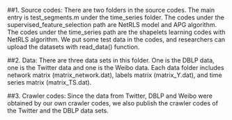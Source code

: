 ##1. Source codes: There are two folders in the source codes. The main entry is test_segments.m under the time_series folder. The codes under the supervised_feature_selection path are NetRLS model and APG algorithm. The codes under the time_series path are the shapelets learning codes with NetRLS algorithm. We put some test data in the codes, and researchers can upload the datasets with read_data() function.

##2. Data: There are three data sets in this folder. One is the DBLP data, one is the Twitter data and one is the Weibo data. Each data folder includes network matrix (matrix_network.dat), labels matrix (matrix_Y.dat), and time series matrix (matrix_TS.dat).

##3. Crawler codes: Since the data from Twitter, DBLP and Weibo were obtained by our own crawler codes, we also publish the crawler codes of the Twitter and the DBLP data sets. 
